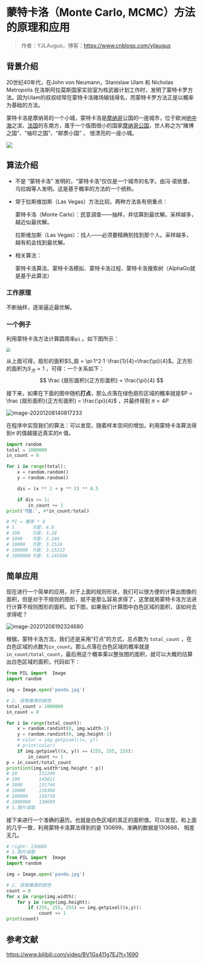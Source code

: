 # 蒙特卡洛（Monte Carlo, MCMC）方法的原理和应用

>作者：YJLAugus，博客：https://www.cnblogs.com/yjlaugus

## 背景介绍

20世纪40年代，在John von Neumann，Stanislaw Ulam 和 Nicholas Metropolis 在洛斯阿拉莫斯国家实验室为核武器计划工作时，发明了蒙特卡罗方法。因为Ulam的叔叔经常在蒙特卡洛赌场输钱得名，而蒙特卡罗方法正是以概率为基础的方法。

蒙特卡洛是摩纳哥的一个小城，蒙特卡洛是[摩纳哥](https://baike.baidu.com/item/摩纳哥/127488)公国的一座城市，位于欧洲[地中海](https://baike.baidu.com/item/地中海/11515)之滨、[法国](https://baike.baidu.com/item/法国/1173384)的东南方，属于一个版图很小的国家[摩纳哥公国](https://baike.baidu.com/item/摩纳哥公国/4428850)，世人称之为“赌博之国”、“袖珍之国”、“邮票小国” ， 很漂亮的一座小城。

![](https://gitee.com/YJLAugus/pic-go/raw/master/img/MonteCarlo.jpg)

## 算法介绍

* 不是 “蒙特卡洛” 发明的，“蒙特卡洛”仅仅是一个城市的名字。由冯·诺依曼、乌拉姆等人发明。这是基于概率的方法的一个统称。

* 常于拉斯维加斯（Las Vegas）方法比较。两种方法各有侧重点：

  蒙特卡洛（Monte Carlo）：民意调查——抽样，并估算到最优解。采样越多，越近似最优解。

  拉斯维加斯（Las Vegas）：找人——必须要精确到找到那个人。采样越多，越有机会找到最优解。

* 相关算法：

  蒙特卡洛算法、蒙特卡洛模拟、蒙特卡洛过程、蒙特卡洛搜索树（AlphaGo就是基于此算法）
  
### 工作原理

不断抽样，逐渐逼近最优解。

### 一个例子

利用蒙特卡洛方法计算圆周率`pi` 。如下图所示：

<img src="https://gitee.com/YJLAugus/pic-go/raw/master/img/pi.png" style="zoom: 67%;" />



从上面可得，扇形的面积$S_扇 = \pi·1^2·1 ·\frac{1}{4}=\frac{\pi}{4}$。正方形的面积为$S_方 = 1$ ，可得：一个关系如下：
$$
\frac {扇形面积}{正方形面积} = \frac{\pi}{4}
$$


接下来，如果在下面的图中随机**打点**，那么点落在绿色扇形区域的概率就是$P = \frac {扇形面积}{正方形面积} = \frac{\pi}{4}$ ，并最终得到 $\pi = 4P$

![image-20201208140817233](C:\Users\Administrator\AppData\Roaming\Typora\typora-user-images\image-20201208140817233.png)

在程序中实现我们的算法：可以发现，随着样本空间的增加，利用蒙特卡洛算法得到$\pi$ 的值越接近真实的$\pi$ 值。

```python
import random
total = 1000000
in_count = 0

for i in range(total):
    x = random.random()
    y = random.random()

    dis = (x ** 2 + y ** 2) ** 0.5

    if dis <= 1:
        in_count += 1
print('Π是:', 4*in_count/total)

# PI = 概率 * 4
# 5       Π是: 4.0
# 100     Π是: 3.28
# 1000    Π是: 3.244
# 10000   Π是: 3.1524
# 100000  Π是: 3.15212
# 1000000 Π是: 3.141696
```

## 简单应用

现在进行一个简单的应用，对于上面的规则形状，我们可以很方便的计算出图像的面积，但是对于不规则的图形，就不是那么容易求得了，这里就用蒙特卡洛方法进行计算不规则图形的面积。如下图，如果我们计算图中白色区域的面积，该如何去求得呢？

![image-20201208192324680](C:\Users\Administrator\AppData\Roaming\Typora\typora-user-images\image-20201208192324680.png)

根据，蒙特卡洛方法，我们还是采用“打点”的方式，总点数为 `total_count` ，在白色区域的点数为`in_count`。那么点落在白色区域的概率就是 `in_count/total_count`，最后用这个概率乘以整张图的面积，就可以大概的估算出白色区域的面积，代码如下：

```python
from PIL import  Image
import random

img = Image.open('panda.jpg')

# 2. 获取像素的颜色
total_count = 1000000
in_count = 0

for i in range(total_count):
    x = random.randint(0, img.width-1)
    y = random.randint(0, img.height-1)
    # color = img.getpixel((x, y))
    # print(color)
    if img.getpixel((x, y)) == (255, 255, 255):
        in_count += 1
p = in_count/total_count
print(int(img.width*img.height * p))
# 20        132240
# 100       143811
# 1000      131744
# 10000     130388
# 100000    130739
# 1000000   130699
# 1.图片读取
```

接下来进行一个准确的遍历。也就是白色区域的真正的面积值，可以发现，和上面的几乎一致，利用蒙特卡洛算法得到的是 130699，准确的数据是130686， 相差无几。

```python
# right: 130686
# 1.图片读取
from PIL import  Image
import random

img = Image.open('panda.jpg')

# 2. 获取像素的颜色
count = 0
for x in range(img.width):
    for y in range(img.height):
        if (255, 255, 255) == img.getpixel((x,y)):
            count += 1
print(count)
```

## 参考文献

https://www.bilibili.com/video/BV1Gs411g7EJ?t=1690